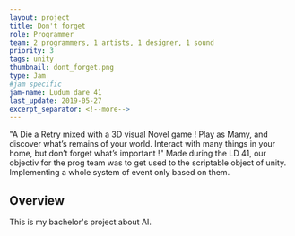 ```yaml
---
layout: project
title: Don't forget
role: Programmer
team: 2 programmers, 1 artists, 1 designer, 1 sound
priority: 3
tags: unity
thumbnail: dont_forget.png
type: Jam
#jam specific
jam-name: Ludum dare 41
last_update: 2019-05-27
excerpt_separator: <!--more-->
---
```

"A Die a Retry mixed with a 3D visual Novel game ! Play as Mamy, and discover what’s remains of your world. Interact with many things in your home, but don’t forget what’s important !"
Made during the LD 41, our objectiv for the prog team was to get used to the scriptable object of unity. Implementing a whole system of event only based on them.
<!--more-->

## Overview
This is my bachelor's project about AI.